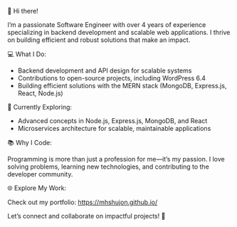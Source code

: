 👋 Hi there!

I’m a passionate Software Engineer with over 4 years of experience specializing in backend development and scalable web applications. I thrive on building efficient and robust solutions that make an impact.

💻 What I Do:

- Backend development and API design for scalable systems
- Contributions to open-source projects, including WordPress 6.4
- Building efficient solutions with the MERN stack (MongoDB, Express.js, React, Node.js)

🚀 Currently Exploring:

- Advanced concepts in Node.js, Express.js, MongoDB, and React
- Microservices architecture for scalable, maintainable applications

📚 Why I Code:

Programming is more than just a profession for me—it’s my passion. I love solving problems, learning new technologies, and contributing to the developer community.

🌐 Explore My Work:

Check out my portfolio: https://mhshujon.github.io/

Let’s connect and collaborate on impactful projects! 🌟
